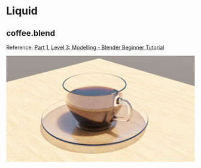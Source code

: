 # Liquid

## coffee.blend

Reference: [Part 1, Level 3: Modelling - Blender Beginner Tutorial](https://youtu.be/7a0cHFs7jkw)

<img src="coffee.png" width=800>
